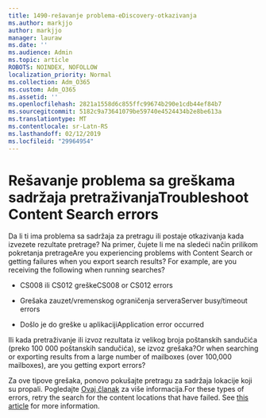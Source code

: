 ```yaml
---
title: 1490-rešavanje problema-eDiscovery-otkazivanja
ms.author: markjjo
author: markjjo
manager: lauraw
ms.date: ''
ms.audience: Admin
ms.topic: article
ROBOTS: NOINDEX, NOFOLLOW
localization_priority: Normal
ms.collection: Adm_O365
ms.custom: Adm_O365
ms.assetid: ''
ms.openlocfilehash: 2821a1558d6c855ffc99674b290e1cdb44ef84b7
ms.sourcegitcommit: 5182c9a73641079be59740e4524434b2e8be613a
ms.translationtype: MT
ms.contentlocale: sr-Latn-RS
ms.lasthandoff: 02/12/2019
ms.locfileid: "29964954"
---
```

# <a name="troubleshoot-content-search-errors"></a><span data-ttu-id="63df9-102">Rešavanje problema sa greškama sadržaja pretraživanja</span><span class="sxs-lookup"><span data-stu-id="63df9-102">Troubleshoot Content Search errors</span></span>

<span data-ttu-id="63df9-p101">Da li ti ima problema sa sadržaja za pretragu ili postaje otkazivanja kada izvezete rezultate pretrage? Na primer, čujete li me na sledeći način prilikom pokretanja pretrage</span><span class="sxs-lookup"><span data-stu-id="63df9-p101">Are you experiencing problems with Content Search or getting failures when you export search results? For example, are you receiving the following when running searches?</span></span>

- <span data-ttu-id="63df9-105">CS008 ili CS012 greške</span><span class="sxs-lookup"><span data-stu-id="63df9-105">CS008 or CS012 errors</span></span>

- <span data-ttu-id="63df9-106">Grešaka zauzet/vremenskog ograničenja servera</span><span class="sxs-lookup"><span data-stu-id="63df9-106">Server busy/timeout errors</span></span>

- <span data-ttu-id="63df9-107">Došlo je do greške u aplikaciji</span><span class="sxs-lookup"><span data-stu-id="63df9-107">Application error occurred</span></span>

<span data-ttu-id="63df9-108">Ili kada pretraživanje ili izvoz rezultata iz velikog broja poštanskih sandučića (preko 100 000 poštanskih sandučića), se izvoz grešaka?</span><span class="sxs-lookup"><span data-stu-id="63df9-108">Or when searching or exporting results from a large number of mailboxes (over 100,000 mailboxes), are you getting export errors?</span></span>

<span data-ttu-id="63df9-p102">Za ove tipove grešaka, ponovo pokušajte pretragu za sadržaja lokacije koji su propali. Pogledajte [Ovaj članak](https://docs.microsoft.com/office365/securitycompliance/retry-failed-content-search) za više informacija.</span><span class="sxs-lookup"><span data-stu-id="63df9-p102">For these types of errors, retry the search for the content locations that have failed. See  [this article](https://docs.microsoft.com/office365/securitycompliance/retry-failed-content-search) for more information.</span></span>
